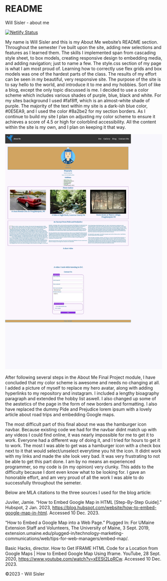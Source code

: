 # README

Will Sisler - about me

[![Netlify Status](https://api.netlify.com/api/v1/badges/2ae4d4e2-e111-4743-953a-e2829d4f8624/deploy-status)](https://app.netlify.com/sites/about-me-willxxii/deploys)

My name is Will Sisler and this is my About Me website’s README section. Throughout the semester I’ve built upon the site, adding new selections and features as I learned them. The skills I implemented span from cascading style sheet, to box models, creating responsive design to embedding media, and adding navigation; just to name a few. The style.css section of my page is what I am most proud of. Learning how to correctly use flex grids and box models was one of the hardest parts of the class. The results of my effort can be seen in my beautiful, very responsive site. The purpose of the site is to say hello to the world, and introduce it to me and my hobbies. Sort of like a blog, except the only topic discussed is me. I decided to use a color scheme which includes various shades of purple, blue, black and white. For my sites background I used #faf8ff, which is an almost-white shade of purple. The majority of the text within my site is a dark-ish blue color, #0E5EA9, and I used the color #8a2be2 for my section borders. As I continue to build my site I plan on adjusting my color scheme to ensure it achieves a score of 4.5 or high for colorblind accessibility. All the content within the site is my own, and I plan on keeping it that way. 

![Color Schemes](./img/example.jpg)

After following several steps in the About Me Final Project module, I have concluded that my color scheme is awesome and needs no changing at all. I added a picture of myself to replace my hero avatar, along with adding hyperlinks to my repository and instagram. I included a lengthy bioagraphy paragraph and extended the hobby list aswell. I also changed up some of the aestetics of the page in the form of new borders and formatting. I also have replaced the dummy Pide and Prejudice lorem ipsum with a lovely article about road trips and embedding Google maps.  

The most difficult part of this final about me was the hamburger icon navbar. Because existing code we had for the navbar didnt match up with any videos I could find online, it was nearly impossible for me to get it to work. Everyone had a different way of doing it, and I tried for hours to get it to work. The most I was able to get was a hamburger icon with a check box next to it that would select/unselect everytime you hit the icon. It didnt work with my links and made the site look very bad. It was very frustrating to not be able to get this part done. I am by no means an experienced programmer, so my code is (in my opinion) very clunky. This adds to the difficulty because I dont even know what to be looking for. I gave an honorable effort, and am very proud of all the work I was able to do successfully throughout the semeter.  

Below are MLA citations to the three sources I used for the blog article:

Juviler, Jamie. “How to Embed Google Map in HTML [Step-By-Step Guide].” Hubspot, 2 Jan. 2023, https://blog.hubspot.com/website/how-to-embed-google-map-in-html. Accessed 10 Dec. 2023. 

“How to Embed a Google Map into a Web Page.” Plugged In: For UMaine Extension Staff and Volunteers, The University of Maine, 3 Sept. 2019, extension.umaine.edu/plugged-in/technology-marketing-communications/web/tips-for-web-managers/embed-map/. 

Basic Hacks, director. How to Get IFRAME HTML Code for a Location from Google Maps | How to Embed Google Map Using Iframe. YouTube, 28 Sept. 2020, https://www.youtube.com/watch?v=xEESt2LpRCw. Accessed 10 Dec. 2023. 

©2023 - Will Sisler

